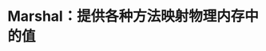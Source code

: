# Marshal：提供各种方法映射物理内存中的值
<p id="skSebuSteSanc2oGS3wqnR">



</p>


<p id="cLwxjeDGRRtFgVxxh8qYr2">



</p>


